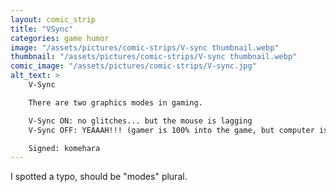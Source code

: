 ```yaml
---
layout: comic_strip
title: "VSync"
categories: game humor
image: "/assets/pictures/comic-strips/V-sync thumbnail.webp"
thumbnail: "/assets/pictures/comic-strips/V-sync thumbnail.webp"
comic_image: "/assets/pictures/comic-strips/V-sync.jpg"
alt_text: >
    V-Sync

    There are two graphics modes in gaming.

    V-Sync ON: no glitches... but the mouse is lagging
    V-Sync OFF: YEAAAH!!! (gamer is 100% into the game, but computer is burning)

    Signed: komehara
---
```

I spotted a typo, should be "modes" plural.